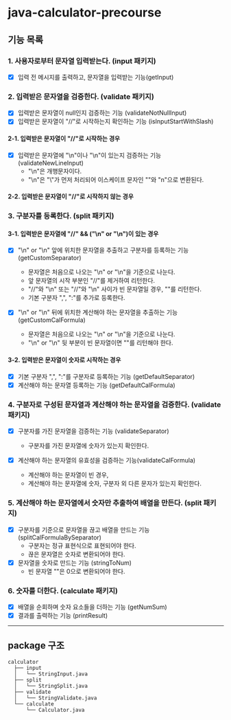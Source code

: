 # java-calculator-precourse

## 기능 목록

### 1. 사용자로부터 문자열 입력받는다. (input 패키지)

- [x] 입력 전 메시지를 출력하고, 문자열을 입력받는 기능(getInput)

### 2. 입력받은 문자열을 검증한다. (validate 패키지)

- [x] 입력받은 문자열이 null인지 검증하는 기능 (validateNotNullInput)
- [x] 입력받은 문자열이 "//"로 시작하는지 확인하는 기능 (isInputStartWithSlash)

#### 2-1. 입력받은 문자열이 "//"로 시작하는 경우

- [x] 입력받은 문자열에 "\n"이나 "\\n"이 있는지 검증하는 기능 (validateNewLineInput)
  - "\n"은 개행문자이다.
  - "\\n"은 "\\"가 먼저 처리되어 이스케이프 문자인 "\"와 "n"으로 변환된다.

#### 2-2. 입력받은 문자열이 "//"로 시작하지 않는 경우

### 3. 구분자를 등록한다. (split 패키지)

#### 3-1. 입력받은 문자열에 "//" && ("\n" or "\\n")이 있는 경우

- [x] "\n" or "\\n" 앞에 위치한 문자열을 추출하고 구분자를 등록하는 기능 (getCustomSeparator)

  - 문자열은 처음으로 나오는 "\n" or "\\n"을 기준으로 나눈다.
  - 앞 문자열의 시작 부분인 "//"를 제거하여 리턴한다.
  - "//"와 "\n" 또는 "//"와 "\\n" 사이가 빈 문자열일 경우, ""를 리턴한다.
  - 기본 구분자 ",", ":"를 추가로 등록한다.

- [x] "\n" or "\\n" 뒤에 위치한 계산해야 하는 문자열을 추출하는 기능 (getCustomCalFormula)
  - 문자열은 처음으로 나오는 "\n" or "\\n"을 기준으로 나눈다.
  - "\n" or "\\n" 뒷 부분이 빈 문자열이면 ""를 리턴해야 한다.

#### 3-2. 입력받은 문자열이 숫자로 시작하는 경우

- [x] 기본 구분자 ",", ":"를 구분자로 등록하는 기능 (getDefaultSeparator)
- [x] 계산해야 하는 문자열 등록하는 기능 (getDefaultCalFormula)

### 4. 구분자로 구성된 문자열과 계산해야 하는 문자열을 검증한다. (validate 패키지)

- [x] 구분자를 가진 문자열을 검증하는 기능 (validateSeparator)

  - 구분자를 가진 문자열에 숫자가 있는지 확인한다.

- [x] 계산해야 하는 문자열의 유효성을 검증하는 기능(validateCalFormula)
  - 계산해야 하는 문자열이 빈 경우,
  - 계산해야 하는 문자열에 숫자, 구분자 외 다른 문자가 있는지 확인한다.

### 5. 계산해야 하는 문자열에서 숫자만 추출하여 배열을 만든다. (split 패키지)

- [x] 구분자를 기준으로 문자열을 끊고 배열을 만드는 기능 (splitCalFormulaBySeparator)
  - 구분자는 정규 표현식으로 표현되어야 한다.
  - 끊은 문자열은 숫자로 변환되어야 한다.
- [x] 문자열을 숫자로 만드는 기능 (stringToNum)
  - 빈 문자열 ""은 0으로 변환되어야 한다.

### 6. 숫자를 더한다. (calculate 패키지)

- [x] 배열을 순회하며 숫자 요소들을 더하는 기능 (getNumSum)
- [x] 결과를 출력하는 기능 (printResult)

---

## package 구조

```
calculator
  ├── input
  │   └── StringInput.java
  ├── split
  │   └── StringSplit.java
  ├── validate
  │   └── StringValidate.java
  └── calculate
      └── Calculator.java
```

